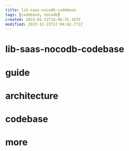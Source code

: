 ```yaml
---
title: lib-saas-nocodb-codebase
tags: [codebase, nocodb]
created: 2023-01-22T18:46:35.107Z
modified: 2023-12-15T17:04:02.771Z
---
```


# lib-saas-nocodb-codebase

# guide

# architecture

# codebase

# more
